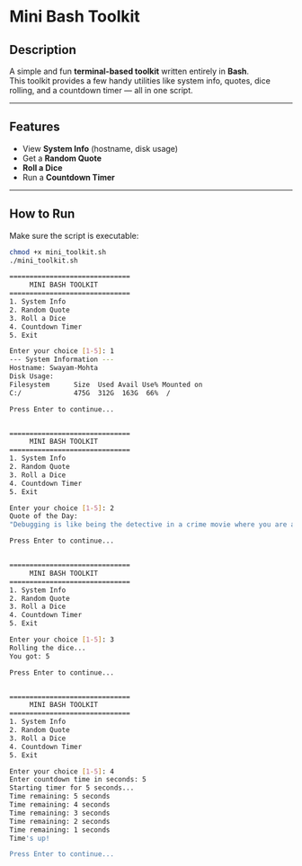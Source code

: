 # Mini Bash Toolkit

##  Description
A simple and fun **terminal-based toolkit** written entirely in **Bash**.  
This toolkit provides a few handy utilities like system info, quotes, dice rolling, and a countdown timer — all in one script.

---

##   Features
- View **System Info** (hostname, disk usage)
- Get a **Random Quote**
- **Roll a Dice**
- Run a **Countdown Timer**

---

##   How to Run

Make sure the script is executable:

```bash
chmod +x mini_toolkit.sh
./mini_toolkit.sh

==============================
     MINI BASH TOOLKIT
==============================
1. System Info
2. Random Quote
3. Roll a Dice
4. Countdown Timer
5. Exit

Enter your choice [1-5]: 1
--- System Information ---
Hostname: Swayam-Mohta
Disk Usage:
Filesystem      Size  Used Avail Use% Mounted on
C:/             475G  312G  163G  66%  /

Press Enter to continue...


==============================
     MINI BASH TOOLKIT
==============================
1. System Info
2. Random Quote
3. Roll a Dice
4. Countdown Timer
5. Exit

Enter your choice [1-5]: 2
Quote of the Day:
"Debugging is like being the detective in a crime movie where you are also the murderer."

Press Enter to continue...


==============================
     MINI BASH TOOLKIT
==============================
1. System Info
2. Random Quote
3. Roll a Dice
4. Countdown Timer
5. Exit

Enter your choice [1-5]: 3
Rolling the dice...
You got: 5

Press Enter to continue...


==============================
     MINI BASH TOOLKIT
==============================
1. System Info
2. Random Quote
3. Roll a Dice
4. Countdown Timer
5. Exit

Enter your choice [1-5]: 4
Enter countdown time in seconds: 5
Starting timer for 5 seconds...
Time remaining: 5 seconds
Time remaining: 4 seconds
Time remaining: 3 seconds
Time remaining: 2 seconds
Time remaining: 1 seconds
Time's up!

Press Enter to continue...
